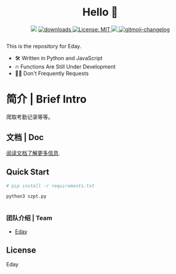 <h1 align="center">Hello  👋</h1>
<p align="center">
  <img src="https://img.shields.io/badge/python-Eday--lib-blue" />
  <a href="https://www.npmjs.com/package/readme-md-generator">
    <img alt="downloads" src="https://img.shields.io/npm/dm/readme-md-generator.svg?color=blue" target="_blank" />
  </a>
  <a href="https://github.com/kefranabg/readme-md-generator/blob/master/LICENSE">
    <img alt="License: MIT" src="https://img.shields.io/badge/license-MIT-yellow.svg" target="_blank" />
  </a>
  <a href="https://codecov.io/gh/kefranabg/readme-md-generator">
    <img src="https://codecov.io/gh/kefranabg/readme-md-generator/branch/master/graph/badge.svg" />
  </a>
  <a href="https://github.com/frinyvonnick/gitmoji-changelog">
    <img src="https://img.shields.io/badge/changelog-gitmoji-brightgreen.svg" alt="gitmoji-changelog">
<div align=center >
</div>

<a href="https://www.python.org">
    <img src="https://img.shields.io/badge/python-Eday--lib-brightgreen" alt="">
  </a>



This is the repository for Eday.
- 🛠️ Written in Python and JavaScript
- 🔥 Functions Are Still Under Development
- 🙅‍♂️ Don't Frequently Requests
# 简介 | Brief Intro

爬取考勤记录等等。


## 文档 | Doc


[阅读文档了解更多信息](https://github.com/CodeXz0/szpt_js).


## Quick Start

  ```bash
# pip install -r requirements.txt

python3 szpt.py



  ```


###  团队介绍 | Team 

- [Eday](https://github.com/CodeXz0)


## License

Eday


